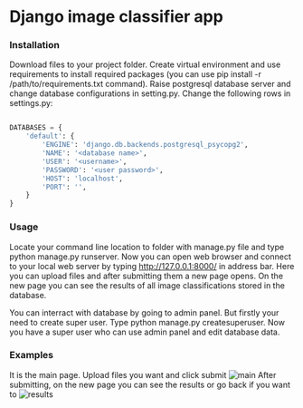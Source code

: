 # Django image classifier app
### Installation 
Download files to your project folder. Create virtual environment and use requirements to install required packages (you can use pip install -r /path/to/requirements.txt command).  Raise postgresql database server and change database configurations in setting.py. Change the following rows in settings.py:
``` python

DATABASES = {
    'default': {
        'ENGINE': 'django.db.backends.postgresql_psycopg2',
        'NAME': '<database name>',
        'USER': '<username>',
        'PASSWORD': '<user password>',
        'HOST': 'localhost',
        'PORT': '',
    }
}

```
###  Usage
Locate your command line location to folder with manage.py file and type python manage.py runserver. Now you can open web browser and connect to your local web server by typing http://127.0.0.1:8000/ in address bar. Here you can upload files and after submitting them a new page opens. On the new page you can see the results of all image classifications stored in the database.

You can interract with database by going to admin panel. But firstly your need to create super user. Type python manage.py createsuperuser. Now you have a super user who can use admin panel and edit database data.

### Examples
It is the main page. Upload files you want and click submit
![main](https://user-images.githubusercontent.com/52863393/156700934-35d47ae4-8bde-4c28-b483-eb1371d23f69.png)
After submitting, on the new page you can see the results or go back if you want to
![results](https://user-images.githubusercontent.com/52863393/156700937-481e4b59-78a6-4d8c-b72d-926715460da7.png)





